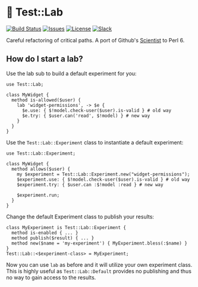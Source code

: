 # :microscope: Test::Lab

[![Build Status](https://img.shields.io/travis/MadcapJake/Test-Lab.svg)](https://travis-ci.org/MadcapJake/Test-Lab) [![Issues](https://img.shields.io/github/issues/MadcapJake/Test-Lab.svg)](https://github.com/MadcapJake/Test-Lab/issues) [![License](https://img.shields.io/github/license/MadcapJake/Test-Lab.svg)](https://github.com/MadcapJake/p6dx/blob/master/LICENSE) [![Slack](http://perl6.bestforever.com/badge.svg)](http://perl6.bestforever.com)

Careful refactoring of critical paths. A port of Github's [Scientist](https://github.com/github/scientist) to Perl 6.

## How do I start a lab?
Use the lab sub to build a default experiment for you:

```perl6
use Test::Lab;

class MyWidget {
  method is-allowed($user) {
    lab 'widget-permissions', -> $e {
      $e.use: { $!model.check-user($user).is-valid } # old way
      $e.try: { $user.can('read', $!model) } # new way
    }
  }
}
```

Use the `Test::Lab::Experiment` class to instantiate a default experiment:
```perl6
use Test::Lab::Experiment;

class MyWidget {
  method allows($user) {
    my $experiment = Test::Lab::Experiment.new("widget-permissions");
    $experiment.use: { $!model.check-user($user).is-valid } # old way
    $experiment.try: { $user.can :$!model :read } # new way

    $experiment.run;
  }
}
```
Change the default Experiment class to publish your results:
```perl6
class MyExperiment is Test::Lab::Experiment {
  method is-enabled { ... }
  method publish($result) { ... }
  method new($name = 'my-experiment') { MyExperiment.bless(:$name) }
}
Test::Lab::<$experiment-class> = MyExperiment;
```
Now you can use `lab` as before and it will utilize your own experiment class.  This is highly useful as `Test::Lab::Default` provides no publishing and thus no way to gain access to the results.
